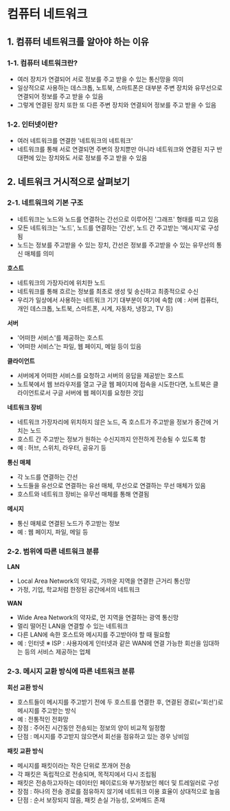 # 컴퓨터 네트워크

## 1. 컴퓨터 네트워크를 알아야 하는 이유
### 1-1. 컴퓨터 네트워크란?
- 여러 장치가 연결되어 서로 정보를 주고 받을 수 있는 통신망을 의미
- 일상적으로 사용하는 데스크톱, 노트북, 스마트폰은 대부분 주변 장치와 유무선으로 연결되어 정보를 주고 받을 수 있음
- 그렇게 연결된 장치 또한 또 다른 주변 장치와 연결되어 정보를 주고 받을 수 있음

### 1-2. 인터넷이란?
- 여러 네트워크를 연결한 '네트워크의 네트워크'
- 네트워크를 통해 서로 연결되면 주변의 장치뿐만 아니라 네트워크와 연결된 지구 반대편에 있는 장치와도 서로 정보를 주고 받을 수 있음

## 2. 네트워크 거시적으로 살펴보기
### 2-1. 네트워크의 기본 구조
- 네트워크는 노드와 노드를 연결하는 간선으로 이루어진 '그래프' 형태를 띠고 있음
- 모든 네트워크는 '노드', 노드를 연결하는 '간선', 노드 간 주고받는 '메시지'로 구성됨
- 노드는 정보를 주고받을 수 있는 장치, 간선은 정보를 주고받을 수 있는 유무선의 통신 매체를 의미

**호스트**
- 네트워크의 가장자리에 위치한 노드
- 네트워크를 통해 흐르는 정보를 최초로 생성 및 송신하고 최종적으로 수신
- 우리가 일상에서 사용하는 네트워크 기기 대부분이 여기에 속함 (예 : 서버 컴퓨터, 개인 데스크톱, 노트북, 스마트폰, 시계, 자동차, 냉장고, TV 등)

**서버**
- '어떠한 서비스'를 제공하는 호스트
- '어떠한 서비스'는 파일, 웹 페이지, 메일 등이 있음

**클라이언트**
- 서버에게 어떠한 서비스를 요청하고 서버의 응답을 제공받는 호스트
- 노트북에서 웹 브라우저를 열고 구글 웹 페이지에 접속을 시도한다면, 노트북은 클라이언트로서 구글 서버에 웹 페이지를 요청한 것임

**네트워크 장비**
- 네트워크 가장자리에 위치하지 않은 노드, 즉 호스트가 주고받을 정보가 중간에 거치는 노드
- 호스트 간 주고받는 정보가 원하는 수신지까지 안전하게 전송될 수 있도록 함
- 예 : 허브, 스위치, 라우터, 공유기 등

**통신 매체**
- 각 노드를 연결하는 간선
- 노드들을 유선으로 연결하는 유선 매체, 무선으로 연결하는 무선 매체가 있음
- 호스트와 네트워크 장비는 유무선 매체를 통해 연결됨

**메시지**
- 통신 매체로 연결된 노드가 주고받는 정보
- 예 : 웹 페이지, 파일, 메일 등

### 2-2. 범위에 따른 네트워크 분류
**LAN**
- Local Area Network의 약자로, 가까운 지역을 연결한 근거리 통신망
- 가정, 기업, 학교처럼 한정된 공간에서의 네트워크

**WAN**
- Wide Area Network의 약자로, 먼 지역을 연결하는 광역 통신망
- 멀리 떨어진 LAN을 연결할 수 있는 네트워크
- 다른 LAN에 속한 호스트와 메시지를 주고받아야 할 때 필요함
- 예 : 인터넷
※ ISP : 사용자에게 인터넷과 같은 WAN에 연결 가능한 회선을 임대하는 등의 서비스 제공하는 업체

### 2-3. 메시지 교환 방식에 따른 네트워크 분류
**회선 교환 방식**
- 호스트들이 메시지를 주고받기 전에 두 호스트를 연결한 후, 연결된 경로(='회선')로 메시지를 주고받는 방식
- 예 : 전통적인 전화망
- 장점 : 주어진 시간동안 전송되는 정보의 양이 비교적 일정함
- 단점 : 메시지를 주고받지 않으면서 회선을 점유하고 있는 경우 낭비임
 
**패킷 교환 방식**
- 메시지를 패킷이라는 작은 단위로 쪼개어 전송
- 각 패킷은 독립적으로 전송되며, 목적지에서 다시 조립됨
- 패킷은 전송하고자하는 데이터인 페이로드와 부가정보인 헤더 및 트레일러로 구성
- 장점 : 하나의 전송 경로를 점유하지 않기에 네트워크 이용 효율이 상대적으로 높음
- 단점 : 순서 보장되지 않음, 패킷 손실 가능성, 오버헤드 존재
